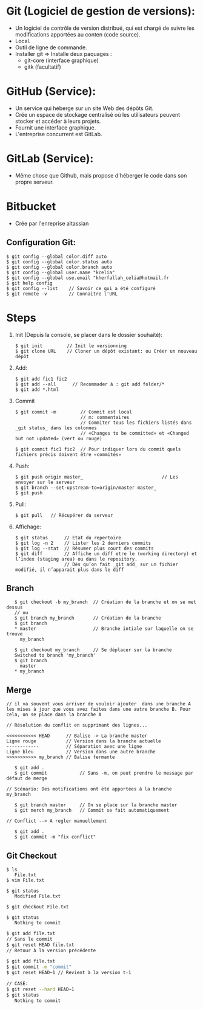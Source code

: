 # Git (Logiciel de gestion de versions):

* Un logiciel de contrôle de version distribué, qui est chargé de suivre les modifications apportées au conten (code source).
* Local.
* Outil de ligne de commande.	
* Installer git ⇒ Installe deux paquages : 
    * git-core (interface graphique)
    * gitk (facultatif)

# GitHub (Service):

* Un service qui héberge sur un site Web des dépôts Git.
* Crée un espace de stockage centralisé où les utilisateurs peuvent stocker et accéder à leurs projets.
* Fournit une interface graphique.
* L'entreprise concurrent est GitLab.

# GitLab (Service):

* Même chose que Github, mais propose d'héberger le code dans son propre serveur.

# Bitbucket

*  Crée par l'enreprise altassian


## Configuration Git:

```
$ git config --global color.diff auto
$ git config --global color.status auto
$ git config --global color.branch auto
$ git config --global user.name "kcelia"
$ git config --global use.email "kherfallah_celia@hotmail.fr
$ git help config
$ git config --list    // Savoir ce qui a été configuré
$ git remote -v        // Connaitre l'URL
```

# Steps

1. Init (Depuis la console, se placer dans le dossier souhaité): 

    ```  
    $ git init         // Init le versionning
    $ git clone URL    // Cloner un dépôt existant: ou Créer un nouveau dépôt
    ```
    
1. Add:

    ```
    $ git add fic1 fic2 
    $ git add --all      // Recommader à : git add folder/*
    $ git add *.html        
    ```

1. Commit 

    ```
    $ git commit -m         // Commit est local
                            // m: commentaires 
                            // Commiter tous les fichiers listés dans _git status_ dans les colonnes 
                            // «Changes to be committed» et «Changed but not updated» (vert ou rouge)

    $ git commit fic1 fic2  // Pour indiquer lors du commit quels fichiers précis doivent être «commités»
    ```

1. Push:

    ```
    $ git push origin master_                             // Les envoyer sur le serveur
    $ git branch --set-upstream-to=origin/master master_
    $ git push
    ```

1. Pull:

    `$ git pull   // Récupérer du serveur`

1. Affichage:

    ```
    $ git status      // Etat du repertoire
    $ git log -n 2    // Lister les 2 derniers commits
    $ git log --stat  // Résumer plus court des commits
    $ git diff        // Affiche un diff etre le (working directory) et l’index (staging area) ou dans le repository. 
                      // Dès qu’on fait _git add_ sur un fichier modifié, il n’apparait plus dans le diff
    ```

## Branch 

```
   $ git checkout -b my_branch  // Création de la branche et on se met dessus
   // ou 
   $ git branch my_branch       // Création de la branche
   $ git branch 
   * master                     // Branche intiale sur laquelle on se trouve
     my_branch
   
   $ git checkout my_branch     // Se déplacer sur la branche
   Switched to branch 'my_branch'
   $ git branch 
     master     
   * my_branch
```

## Merge 

```
// il va souvent vous arriver de vouloir ajouter  dans une branche A les mises à jour que vous avez faites dans une autre branche B. Pour cela, on se place dans la branche A

// Résolution du conflit en supprimant des lignes...

<<<<<<<<<<< HEAD      // Balise -> La branche master
Ligne rouge           // Version dans la branche actuelle
------------          // Séparation avec une ligne
Ligne bleu            // Version dans une autre branche 
>>>>>>>>>>> my_branch // Balise fermante 

   $ git add . 
   $ git commit            // Sans -m, on peut prendre le message par défaut de merge

// Scénario: Des motifications ont été apportées à la branche my_branch
  
   $ git branch master     // On se place sur la branche master
   $ git merch my_branch   // Commit se fait automatiquement 
   
// Conflict --> A regler manuellement 
   
   $ git add .
   $ git commit -m "fix conflict"
```

## Git Checkout 

```
$ ls
   File.txt
$ vim File.txt

$ git status
   Modified File.txt

$ git checkout File.txt

$ git status
   Nothing to commit
```   

```Bash
$ git add file.txt
// Sans le commit 
$ git reset HEAD file.txt
// Retour à la version précédente 

$ git add file.txt
$ git commit -m "commit"
$ git reset HEAD~1 // Revient à la version t-1

// CASE:
$ git reset --hard HEAD~1
$ git status
   Nothing to commit
   
```
